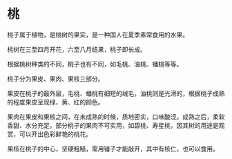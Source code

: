 # 桃

桃子属于植物，是桃树的果实，是一种国人在夏季素常食用的水果。

桃树在三至四月开花，六至八月结果，桃子即长成。

根据桃树种类的不同，桃子也有不同，如毛桃、油桃、蟠桃等等。

桃子分为果皮、果肉、果核三部分。

果皮在桃子的最外层，毛桃、蟠桃有细短的绒毛，油桃则是光滑的，根据桃子成熟的程度果皮呈现绿、黄、红的颜色。

果肉在果皮和果核之间，在未成熟的时候，质地密实，口味酸涩。成熟之后，柔软香甜、水分充足。部分桃子的果肉不可实用，如碧桃、寿星桃，因其树的用途是观赏，可以开出色彩鲜艳的桃花。

果核在桃子的中心，坚硬粗糙，需用锤子才能敲开，其中有核仁，也可以食用。

